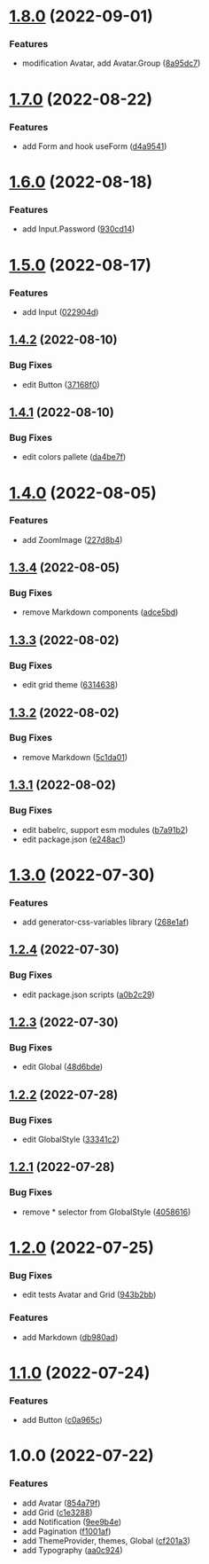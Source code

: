 # [1.8.0](https://github.com/UrijHoruzij/ui-forest-web/compare/v1.7.0...v1.8.0) (2022-09-01)


### Features

* modification Avatar, add Avatar.Group ([8a95dc7](https://github.com/UrijHoruzij/ui-forest-web/commit/8a95dc756847e7e29001f7cc30d922ceda194680))

# [1.7.0](https://github.com/UrijHoruzij/ui-forest-web/compare/v1.6.0...v1.7.0) (2022-08-22)


### Features

* add Form and hook useForm ([d4a9541](https://github.com/UrijHoruzij/ui-forest-web/commit/d4a954105627a7b00dfbac23b13ada0294257de8))

# [1.6.0](https://github.com/UrijHoruzij/ui-forest-web/compare/v1.5.0...v1.6.0) (2022-08-18)


### Features

* add Input.Password ([930cd14](https://github.com/UrijHoruzij/ui-forest-web/commit/930cd14265af08b5cbda8404550fa473253e95af))

# [1.5.0](https://github.com/UrijHoruzij/ui-forest-web/compare/v1.4.2...v1.5.0) (2022-08-17)


### Features

* add Input ([022904d](https://github.com/UrijHoruzij/ui-forest-web/commit/022904dc6695c042629cd377aa3ea2dc5ebaebf5))

## [1.4.2](https://github.com/UrijHoruzij/ui-forest-web/compare/v1.4.1...v1.4.2) (2022-08-10)


### Bug Fixes

* edit Button ([37168f0](https://github.com/UrijHoruzij/ui-forest-web/commit/37168f095474c35d6874fd08b0f0f9b03efe313f))

## [1.4.1](https://github.com/UrijHoruzij/ui-forest-web/compare/v1.4.0...v1.4.1) (2022-08-10)


### Bug Fixes

* edit colors pallete ([da4be7f](https://github.com/UrijHoruzij/ui-forest-web/commit/da4be7f1401c44affdbfdd7d1b7cee7aa05e2db2))

# [1.4.0](https://github.com/UrijHoruzij/ui-forest-web/compare/v1.3.4...v1.4.0) (2022-08-05)


### Features

* add ZoomImage ([227d8b4](https://github.com/UrijHoruzij/ui-forest-web/commit/227d8b48163eff0bd50826e5bce44d503c988f43))

## [1.3.4](https://github.com/UrijHoruzij/ui-forest-web/compare/v1.3.3...v1.3.4) (2022-08-05)


### Bug Fixes

* remove Markdown components ([adce5bd](https://github.com/UrijHoruzij/ui-forest-web/commit/adce5bd2d102baf9559f2933fb658d5dc98b7a27))

## [1.3.3](https://github.com/UrijHoruzij/ui-forest-web/compare/v1.3.2...v1.3.3) (2022-08-02)


### Bug Fixes

* edit grid theme ([6314638](https://github.com/UrijHoruzij/ui-forest-web/commit/63146385818cce938a4a0b8f57a739c06874e4e2))

## [1.3.2](https://github.com/UrijHoruzij/ui-forest-web/compare/v1.3.1...v1.3.2) (2022-08-02)


### Bug Fixes

* remove Markdown ([5c1da01](https://github.com/UrijHoruzij/ui-forest-web/commit/5c1da018d5a696fe4eefd740f4741d6eaa7f70d7))

## [1.3.1](https://github.com/UrijHoruzij/ui-forest-web/compare/v1.3.0...v1.3.1) (2022-08-02)


### Bug Fixes

* edit babelrc, support esm modules ([b7a91b2](https://github.com/UrijHoruzij/ui-forest-web/commit/b7a91b21737b57d2586aee4184461a1eec15ecc0))
* edit package.json ([e248ac1](https://github.com/UrijHoruzij/ui-forest-web/commit/e248ac193337b7d946a96fecc18a95b2cae56a8d))

# [1.3.0](https://github.com/UrijHoruzij/ui-forest-web/compare/v1.2.4...v1.3.0) (2022-07-30)


### Features

* add generator-css-variables library ([268e1af](https://github.com/UrijHoruzij/ui-forest-web/commit/268e1af71497151a88008e0680477eb2b9724b91))

## [1.2.4](https://github.com/UrijHoruzij/ui-forest-web/compare/v1.2.3...v1.2.4) (2022-07-30)


### Bug Fixes

* edit package.json scripts ([a0b2c29](https://github.com/UrijHoruzij/ui-forest-web/commit/a0b2c295b7a740e2e8b93aa7a1cacc685b502041))

## [1.2.3](https://github.com/UrijHoruzij/ui-forest-web/compare/v1.2.2...v1.2.3) (2022-07-30)


### Bug Fixes

* edit Global ([48d6bde](https://github.com/UrijHoruzij/ui-forest-web/commit/48d6bdefa46a62d287a63b2dc671ee6a2ea5a6a0))

## [1.2.2](https://github.com/UrijHoruzij/ui-forest-web/compare/v1.2.1...v1.2.2) (2022-07-28)


### Bug Fixes

* edit GlobalStyle ([33341c2](https://github.com/UrijHoruzij/ui-forest-web/commit/33341c28f7a3a046ceecd313ce91a685658eb3f5))

## [1.2.1](https://github.com/UrijHoruzij/ui-forest-web/compare/v1.2.0...v1.2.1) (2022-07-28)


### Bug Fixes

* remove * selector from GlobalStyle ([4058616](https://github.com/UrijHoruzij/ui-forest-web/commit/405861643487769e8cc9fc8ddee3e6d8c0b016fe))

# [1.2.0](https://github.com/UrijHoruzij/ui-forest-web/compare/v1.1.0...v1.2.0) (2022-07-25)


### Bug Fixes

* edit tests Avatar and Grid ([943b2bb](https://github.com/UrijHoruzij/ui-forest-web/commit/943b2bb711ee9e607ed9448803d4f0898f3081bc))


### Features

* add Markdown ([db980ad](https://github.com/UrijHoruzij/ui-forest-web/commit/db980adabae08d603e93fb589b09c3f707fb97a1))

# [1.1.0](https://github.com/UrijHoruzij/ui-forest-web/compare/v1.0.0...v1.1.0) (2022-07-24)


### Features

* add Button ([c0a965c](https://github.com/UrijHoruzij/ui-forest-web/commit/c0a965c12e7c3488ed251c256ce0bd7f6888cf48))

# 1.0.0 (2022-07-22)


### Features

* add Avatar ([854a79f](https://github.com/UrijHoruzij/ui-forest-web/commit/854a79fdc66d8fbc726313b1e4941ae54332976f))
* add Grid ([c1e3288](https://github.com/UrijHoruzij/ui-forest-web/commit/c1e32888ad21e1e9ae350e8b465d3b676e8f0367))
* add Notification ([9ee9b4e](https://github.com/UrijHoruzij/ui-forest-web/commit/9ee9b4e787a347952d14b2d32e97dd33a78fa554))
* add Pagination ([f1001af](https://github.com/UrijHoruzij/ui-forest-web/commit/f1001afc7e4c4e05c7f1eb3214ab854c2705c533))
* add ThemeProvider, themes, Global ([cf201a3](https://github.com/UrijHoruzij/ui-forest-web/commit/cf201a349960e85def01545d63fe6486f519fa0f))
* add Typography ([aa0c924](https://github.com/UrijHoruzij/ui-forest-web/commit/aa0c9242db1140ad13de201c4815fbd03eb3a66a))
